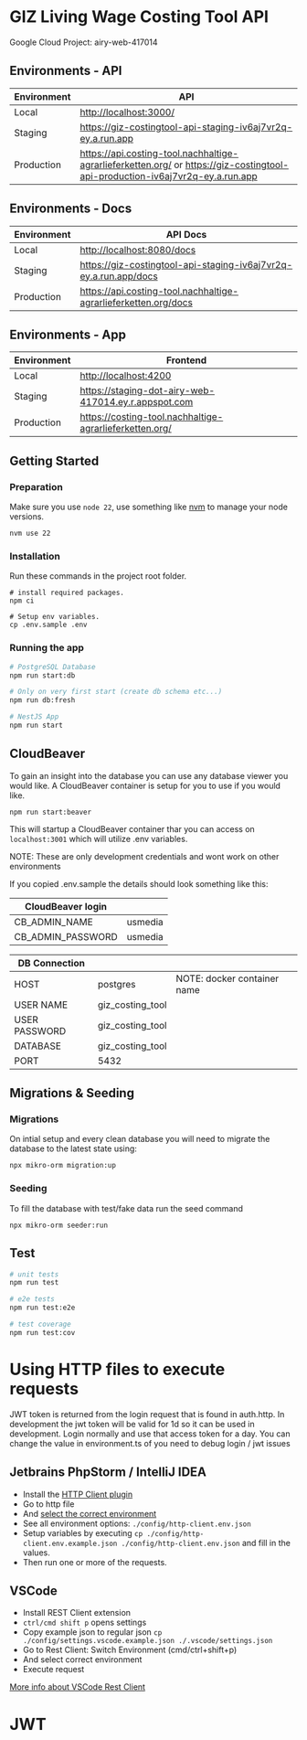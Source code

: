 # GIZ Living Wage Costing Tool API

Google Cloud Project: airy-web-417014

## Environments - API

| Environment | API                                                                                                                               |
| ----------- | --------------------------------------------------------------------------------------------------------------------------------- |
| Local       | <http://localhost:3000/>                                                                                                          |
| Staging     | <https://giz-costingtool-api-staging-iv6aj7vr2q-ey.a.run.app>                                                                     |
| Production  | <https://api.costing-tool.nachhaltige-agrarlieferketten.org/> or <https://giz-costingtool-api-production-iv6aj7vr2q-ey.a.run.app> |

## Environments - Docs

| Environment | API Docs                                                           |
| ----------- | ------------------------------------------------------------------ |
| Local       | <http://localhost:8080/docs>                                       |
| Staging     | <https://giz-costingtool-api-staging-iv6aj7vr2q-ey.a.run.app/docs> |
| Production  | <https://api.costing-tool.nachhaltige-agrarlieferketten.org/docs>  |

## Environments - App

| Environment | Frontend                                                   |
| ----------- | ---------------------------------------------------------- |
| Local       | <http://localhost:4200>                                    |
| Staging     | <https://staging-dot-airy-web-417014.ey.r.appspot.com> |
| Production  | <https://costing-tool.nachhaltige-agrarlieferketten.org/>  |

## Getting Started

### Preparation

Make sure you use `node 22`, use something like [nvm](https://github.com/nvm-sh/nvm) to manage your node versions.

```shell
nvm use 22
```

### Installation

Run these commands in the project root folder.

```shell
# install required packages.
npm ci

# Setup env variables.
cp .env.sample .env
```

### Running the app

```bash
# PostgreSQL Database
npm run start:db

# Only on very first start (create db schema etc...)
npm run db:fresh

# NestJS App
npm run start
```

## CloudBeaver

To gain an insight into the database you can use any database viewer you would like. A CloudBeaver container is setup for you to use if you would like.

```shell
npm run start:beaver
```

This will startup a CloudBeaver container thar you can access on `localhost:3001` which will utilize .env variables.

NOTE: These are only development credentials and wont work on other environments

If you copied .env.sample the details should look something like this:

| CloudBeaver login |         |
| ----------------- | ------- |
| CB_ADMIN_NAME     | usmedia |
| CB_ADMIN_PASSWORD | usmedia |

| DB Connection |                  |                             |
| ------------- | ---------------- | --------------------------- |
| HOST          | postgres         | NOTE: docker container name |
| USER NAME     | giz_costing_tool |                             |
| USER PASSWORD | giz_costing_tool |                             |
| DATABASE      | giz_costing_tool |                             |
| PORT          | 5432             |                             |

## Migrations & Seeding

### Migrations

On intial setup and every clean database you will need to migrate the database to the latest state using:

```shell
npx mikro-orm migration:up
```

### Seeding

To fill the database with test/fake data run the seed command

```shell
npx mikro-orm seeder:run
```

## Test

```bash
# unit tests
npm run test

# e2e tests
npm run test:e2e

# test coverage
npm run test:cov
```

# Using HTTP files to execute requests

JWT token is returned from the login request that is found in auth.http. In development the jwt token will be valid for 1d so it can be used in development. Login normally and use that access token for a day. You can change the value in environment.ts of you need to debug login / jwt issues

## Jetbrains PhpStorm / IntelliJ IDEA

-   Install the [HTTP Client plugin](https://www.jetbrains.com/help/phpstorm/http-client-in-product-code-editor.html)
-   Go to http file
-   And [select the correct environment](https://www.jetbrains.com/help/phpstorm/exploring-http-syntax.html#environment-variables)
-   See all environment options: `./config/http-client.env.json`
-   Setup variables by executing `cp ./config/http-client.env.example.json ./config/http-client.env.json` and fill in the values.
-   Then run one or more of the requests.

## VSCode

-   Install REST Client extension
-   `ctrl/cmd shift p` opens settings
-   Copy example json to regular json `cp ./config/settings.vscode.example.json ./.vscode/settings.json`
-   Go to Rest Client: Switch Environment (cmd/ctrl+shift+p)
-   And select correct environment
-   Execute request

[More info about VSCode Rest Client](https://www.trpkovski.com/2023/03/19/setting-up-global-variables-in-the-rest-client-vs-code-extension)

# JWT
